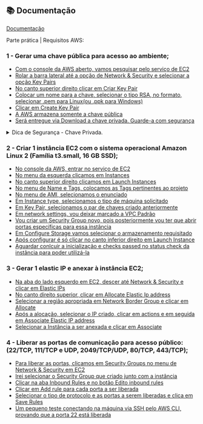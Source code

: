 ## 📚 Documentação

[Documentação](https://github.com/wiltonshark/CompassUOL/blob/main/Atividade%2001/PBD-Atividade%20de%20Linux%20-%20AWS%20-%20UNICESUMAR-290124-210439.pdf)

Parte prática | Requisitos AWS:

### 1 - Gerar uma chave pública para acesso ao ambiente;
- [Com o console da AWS aberto, vamos pesquisar pelo serviço de EC2](https://github.com/wiltonshark/CompassUOL/blob/main/Atividade%2001/Prints/1%20-%20Chave%20Publica/Screenshot%20from%202024-01-31%2011-39-11.png)
- [Rolar a barra lateral até a opção de Network & Security e selecionar a opção Key Pairs](https://github.com/wiltonshark/CompassUOL/blob/main/Atividade%2001/Prints/1%20-%20Chave%20Publica/Screenshot%20from%202024-01-31%2011-44-37.png)
- [No canto superior direito clicar em Criar Key Pair](https://github.com/wiltonshark/CompassUOL/blob/main/Atividade%2001/Prints/1%20-%20Chave%20Publica/Screenshot%20from%202024-01-31%2011-46-38.png)
- [Colocar um nome para a chave, selecionar o tipo RSA, no formato, selecionar .pem para Linux(ou .ppk para Windows)](https://github.com/wiltonshark/CompassUOL/blob/main/Atividade%2001/Prints/1%20-%20Chave%20Publica/Screenshot%20from%202024-01-31%2011-52-53.png)
- [Clicar em Create Key Pair](https://github.com/wiltonshark/CompassUOL/blob/main/Atividade%2001/Prints/1%20-%20Chave%20Publica/Screenshot%20from%202024-01-31%2011-55-02.png)
- [A AWS armazena somente a chave pública](https://github.com/wiltonshark/CompassUOL/blob/main/Atividade%2001/Prints/1%20-%20Chave%20Publica/Screenshot%20from%202024-01-31%2012-01-21.png)
- [Será entregue via Download a chave privada. Guarde-a com segurança](https://github.com/wiltonshark/CompassUOL/blob/main/Atividade%2001/Prints/1%20-%20Chave%20Publica/Screenshot%20from%202024-01-31%2012-01-21.png)


<details>
  <summary>Dica de Segurança - Chave Privada.</summary>
  Uma dica de segurança é alterar as permissões da chave privada apenas para o usuário, caso outro usuário esteja logado na máquina, este não conseguirá usá-la.
  Para isso basta abrir o terminal, localizar a chave e executar o comando:

  chmod 400 nome_da_chave.pem.

  No meu caso como sei que foi feito o Download via navegador, sei que está na pasta de Downloads
  Então vou abrir o terminal, digitar cd Downloads, para trocar o diretório para a pasta de Downloads
  Digitar ls para confirmar a presença e o nome da chave
  Antes da modificação, podemos verificar suas permissões com ls -la
  onde tem [permissões de escrita e leitura para dono e grupo e leitura para outros usuários](https://github.com/wiltonshark/CompassUOL/blob/main/Atividade%2001/Prints/1%20-%20Chave%20Publica/Screenshot%20from%202024-01-31%2012-15-45.png)
  Digitando então o comando chmod 400 AccessKey-Atividade_1_Compass.pem
  Após a modificação podemos ver que [apenas o usuário dono da chave tem permissão de leitura agora](https://github.com/wiltonshark/CompassUOL/blob/main/Atividade%2001/Prints/1%20-%20Chave%20Publica/Screenshot%20from%202024-01-31%2012-18-02.png)
</details>

### 2 - Criar 1 instância EC2 com o sistema operacional Amazon Linux 2 (Família t3.small, 16 GB SSD);
- [No console da AWS, entrar no serviço de EC2](https://github.com/wiltonshark/CompassUOL/blob/main/Atividade%2001/Prints/1%20-%20Chave%20Publica/Screenshot%20from%202024-01-31%2011-39-11.png)
- [No menu da esquerda clicamos em Instances](https://github.com/wiltonshark/CompassUOL/blob/main/Atividade%2001/Prints/2%20-%20Instancia/Screenshot%20from%202024-02-01%2008-33-10.png)
- [No canto superior direito clicamos em Launch Instances](https://github.com/wiltonshark/CompassUOL/blob/main/Atividade%2001/Prints/2%20-%20Instancia/Screenshot%20from%202024-02-01%2008-33-36.png)
- [No menu de Name e Tags, colocamos as Tags pertinentes ao projeto](https://github.com/wiltonshark/CompassUOL/blob/main/Atividade%2001/Prints/2%20-%20Instancia/Screenshot%20from%202024-02-01%2008-35-46.png)
- [No menu de AMI, selecionamos o enunciado](https://github.com/wiltonshark/CompassUOL/blob/main/Atividade%2001/Prints/2%20-%20Instancia/Screenshot%20from%202024-02-01%2008-38-37.png)
- [Em Instance type, selecionamos o tipo de máquina solicitado](https://github.com/wiltonshark/CompassUOL/blob/main/Atividade%2001/Prints/2%20-%20Instancia/Screenshot%20from%202024-02-01%2008-39-55.png)
- [Em Key Pair, selecionamos o par de chaves criado anteriormente](https://github.com/wiltonshark/CompassUOL/blob/main/Atividade%2001/Prints/2%20-%20Instancia/Screenshot%20from%202024-02-01%2008-40-48.png)
- [Em network settings, vou deixar marcado a VPC Padrão](https://github.com/wiltonshark/CompassUOL/blob/main/Atividade%2001/Prints/2%20-%20Instancia/Screenshot%20from%202024-02-01%2008-48-51.png)
- [Vou criar um Security Group novo, pois posteriormente vou ter que abrir portas específicas para essa instância](https://github.com/wiltonshark/CompassUOL/blob/main/Atividade%2001/Prints/2%20-%20Instancia/Screenshot%20from%202024-02-01%2008-48-51.png)
- [Em Configure Storage vamos selecionar o armazenamento requisitado](https://github.com/wiltonshark/CompassUOL/blob/main/Atividade%2001/Prints/2%20-%20Instancia/Screenshot%20from%202024-02-01%2008-51-45.png)
- [Após configurar é só clicar no canto inferior direito em Launch Instance](https://github.com/wiltonshark/CompassUOL/blob/main/Atividade%2001/Prints/2%20-%20Instancia/Screenshot%20from%202024-02-01%2008-51-45.png)
- [Aguardar conlcuir a inicialização e checks passed no status check da instância para poder utilizá-la](https://github.com/wiltonshark/CompassUOL/blob/main/Atividade%2001/Prints/2%20-%20Instancia/Screenshot%20from%202024-02-01%2008-58-31.png)


### 3 - Gerar 1 elastic IP e anexar à instância EC2;
- [Na aba do lado esquerdo em EC2, descer até Network & Security e clicar em Elastic IPs](https://github.com/wiltonshark/CompassUOL/blob/main/Atividade%2001/Prints/3%20-%20Elastic%20IP/Screenshot%20from%202024-02-01%2014-52-17.png)
- [No canto direito superior, clicar em Allocate Elastic Ip address](https://github.com/wiltonshark/CompassUOL/blob/main/Atividade%2001/Prints/3%20-%20Elastic%20IP/Screenshot%20from%202024-02-01%2014-52-59.png)
- [Selecionar a região apropriada em Network Border Group e clicar em Allocate](https://github.com/wiltonshark/CompassUOL/blob/main/Atividade%2001/Prints/3%20-%20Elastic%20IP/Screenshot%20from%202024-02-01%2014-53-35.png)
- [Após a alocação, selecionar o IP criado, clicar em actions e em seguida em Associate Elastic IP address](https://github.com/wiltonshark/CompassUOL/blob/main/Atividade%2001/Prints/3%20-%20Elastic%20IP/Screenshot%20from%202024-02-01%2014-54-59.png)
- [Selecionar a Instância a ser anexada e clicar em Associate](https://github.com/wiltonshark/CompassUOL/blob/main/Atividade%2001/Prints/3%20-%20Elastic%20IP/Screenshot%20from%202024-02-01%2014-56-22.png)

### 4 - Liberar as portas de comunicação para acesso público: (22/TCP, 111/TCP e UDP, 2049/TCP/UDP, 80/TCP, 443/TCP);
- [Para liberar as portas, clicamos em Security Groups no menu de Network & Security em EC2](https://github.com/wiltonshark/CompassUOL/blob/main/Atividade%2001/Prints/4%20-%20Portas/Screenshot%20from%202024-02-01%2015-00-06.png)
- [Irei selecionar o Security Group que criado junto com a instância](https://github.com/wiltonshark/CompassUOL/blob/main/Atividade%2001/Prints/4%20-%20Portas/Screenshot%20from%202024-02-01%2015-01-18.png)
- [Clicar na aba Inbound Rules e no botão Edito inbound rules](https://github.com/wiltonshark/CompassUOL/blob/main/Atividade%2001/Prints/4%20-%20Portas/Screenshot%20from%202024-02-01%2015-01-38.png)
- [Clicar em Add rule para cada porta a ser liberada](https://github.com/wiltonshark/CompassUOL/blob/main/Atividade%2001/Prints/4%20-%20Portas/Screenshot%20from%202024-02-01%2015-02-25.png)
- [Selecionar o tipo de protocolo e as portas a serem liberadas e clica em Save Rules](https://github.com/wiltonshark/CompassUOL/blob/main/Atividade%2001/Prints/4%20-%20Portas/Screenshot%20from%202024-02-01%2015-40-10.png)
- [Um pequeno teste conectando na máquina via SSH pelo AWS CLI, provando que a porta 22 está liberada](https://github.com/wiltonshark/CompassUOL/blob/main/Atividade%2001/Prints/4%20-%20Portas/Screenshot%20from%202024-02-01%2015-45-05.png)
